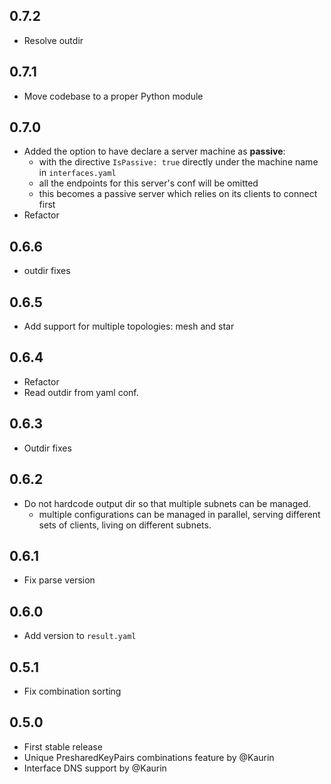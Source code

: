 ## 0.7.2

- Resolve outdir

## 0.7.1

- Move codebase to a proper Python module

## 0.7.0

- Added the option to have declare a server machine as **passive**:
  - with the directive `IsPassive: true` directly under the machine name in `interfaces.yaml`
  - all the endpoints for this server's conf will be omitted
  - this becomes a passive server which relies on its clients to connect first
- Refactor

## 0.6.6

- outdir fixes

## 0.6.5

- Add support for multiple topologies: mesh and star

## 0.6.4

- Refactor
- Read outdir from yaml conf.

## 0.6.3

- Outdir fixes

## 0.6.2

- Do not hardcode output dir so that multiple subnets can be managed.
  - multiple configurations can be managed in parallel, serving different sets of clients,
living on different subnets.

## 0.6.1

- Fix parse version

## 0.6.0

- Add version to `result.yaml`

## 0.5.1

- Fix combination sorting

## 0.5.0

- First stable release
- Unique PresharedKeyPairs combinations feature by @Kaurin
- Interface DNS support by @Kaurin
